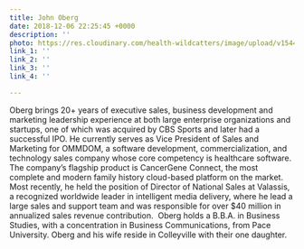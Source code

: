 ```yaml
---
title: John Oberg
date: 2018-12-06 22:25:45 +0000
description: ''
photo: https://res.cloudinary.com/health-wildcatters/image/upload/v1544135243/image.png
link_1: ''
link_2: ''
link_3: ''
link_4: ''

---
```

Oberg brings 20+ years of executive sales, business development and marketing leadership experience at both large enterprise organizations and startups, one of which was acquired by CBS Sports and later had a successful IPO. He currently serves as Vice President of Sales and Marketing for OMMDOM, a software development, commercialization, and technology sales company whose core competency is healthcare software. The company’s flagship product is CancerGene Connect, the most complete and modern family history cloud-based platform on the market. Most recently, he held the position of Director of National Sales at Valassis, a recognized worldwide leader in intelligent media delivery, where he lead a large sales and support team and was responsible for over $40 million in annualized sales revenue contribution.  Oberg holds a B.B.A. in Business Studies, with a concentration in Business Communications, from Pace University. Oberg and his wife reside in Colleyville with their one daughter.